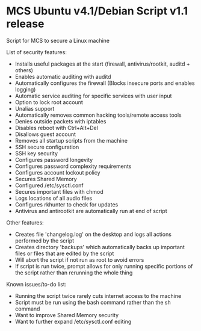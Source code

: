 # MCS Ubuntu v4.1/Debian Script v1.1 release
Script for MCS to secure a Linux machine

List of security features:
- Installs useful packages at the start (firewall, antivirus/rootkit, auditd + others)
- Enables automatic auditing with auditd
- Automatically configures the firewall (Blocks insecure ports and enables logging)
- Automatic service auditing for specific services with user input
- Option to lock root account
- Unalias support
- Automatically removes common hacking tools/remote access tools
- Denies outside packets with iptables
- Disables reboot with Ctrl+Alt+Del
- Disallows guest account
- Removes all startup scripts from the machine
- SSH secure configuration
- SSH key security
- Configures password longevity
- Configures password complexity requirements
- Configures account lockout policy
- Secures Shared Memory
- Configured /etc/sysctl.conf
- Secures important files with chmod
- Logs locations of all audio files
- Configures rkhunter to check for updates
- Antivirus and antirootkit are automatically run at end of script

Other features:
- Creates file 'changelog.log' on the desktop and logs all actions performed by the script
- Creates directory 'backups' which automatically backs up important files or files that are edited by the script
- Will abort the script if not run as root to avoid errors
- If script is run twice, prompt allows for only running specific portions of the script rather than rerunning the whole thing

Known issues/to-do list:
- Running the script twice rarely cuts internet access to the machine
- Script must be run using the bash command rather than the sh command
- Want to improve Shared Memory security
- Want to further expand /etc/sysctl.conf editing

